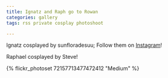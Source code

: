 ```yaml
---
title: Ignatz and Raph go to Rowan 
categories: gallery
tags: rss private cosplay photoshoot

---
```


Ignatz cosplayed by sunfloradesuu; Follow them on [Instagram](https://www.instagram.com/sunfloradesuu)!

Raphael cosplayed by Steve!

{% flickr_photoset 72157713477472412 "Medium" %}